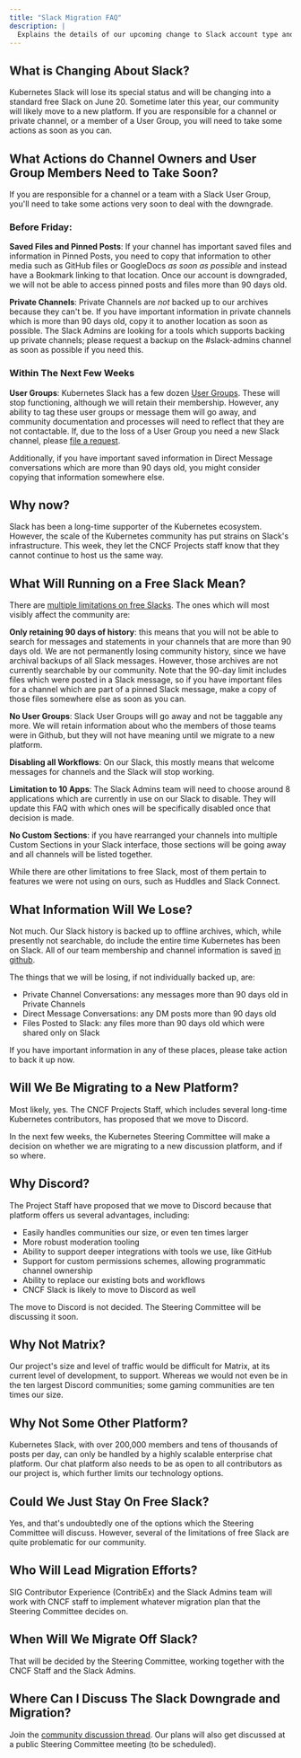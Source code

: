 ```yaml
---
title: "Slack Migration FAQ"
description: |
  Explains the details of our upcoming change to Slack account type and eventual migration.
---
```


## What is Changing About Slack?

Kubernetes Slack will lose its special status and will be changing into a standard free Slack on June 20. Sometime later this year, our community will likely move to a new platform. If you are responsible for a channel or private channel, or a member of a User Group, you will need to take some actions as soon as you can.

## What Actions do Channel Owners and User Group Members Need to Take Soon?

If you are responsible for a channel or a team with a Slack User Group, you'll need to take some actions very soon to deal with the downgrade.

### Before Friday:

**Saved Files and Pinned Posts**: If your channel has important saved files and information in Pinned Posts, you need to copy that information to other media such as GitHub files or GoogleDocs *as soon as possible* and instead have a Bookmark linking to that location. Once our account is downgraded, we will not be able to access pinned posts and files more than 90 days old.

**Private Channels**: Private Channels are *not* backed up to our archives because they can't be. If you have important information in private channels which is more than 90 days old, copy it to another location as soon as possible. The Slack Admins are looking for a tools which supports backing up private channels; please request a backup on the #slack-admins channel as soon as possible if you need this.

### Within The Next Few Weeks

**User Groups**: Kubernetes Slack has a few dozen [User Groups](https://github.com/kubernetes/community/blob/master/communication/slack-config/usergroups.yaml). These will stop functioning, although we will retain their membership. However, any ability to tag these user groups or message them will go away, and community documentation and processes will need to reflect that they are not contactable. If, due to the loss of a User Group you need a new Slack channel, please [file a request](https://github.com/kubernetes/community/issues).

Additionally, if you have important saved information in Direct Message conversations which are more than 90 days old, you might consider copying that information somewhere else.

## Why now?

Slack has been a long-time supporter of the Kubernetes ecosystem. However, the scale of the Kubernetes community has put strains on Slack's infrastructure. This week, they let the CNCF Projects staff know that they cannot continue to host us the same way.

## What Will Running on a Free Slack Mean?

There are [multiple limitations on free Slacks](https://slack.com/help/articles/27204752526611-Feature-limitations-on-the-free-version-of-Slack). The ones which will most visibly affect the community are:

**Only retaining 90 days of history**: this means that you will not be able to search for messages and statements in your channels that are more than 90 days old. We are not permanently losing community history, since we have archival backups of all Slack messages. However, those archives are not currently searchable by our community. Note that the 90-day limit includes files which were posted in a Slack message, so if you have important files for a channel which are part of a pinned Slack message, make a copy of those files somewhere else as soon as you can.

**No User Groups**: Slack User Groups will go away and not be taggable any more. We will retain information about who the members of those teams were in Github, but they will not have meaning until we migrate to a new platform.

**Disabling all Workflows**: On our Slack, this mostly means that welcome messages for channels and the Slack will stop working.

**Limitation to 10 Apps**: The Slack Admins team will need to choose around 8 applications which are currently in use on our Slack to disable. They will update this FAQ with which ones will be specifically disabled once that decision is made.

**No Custom Sections**: if you have rearranged your channels into multiple Custom Sections in your Slack interface, those sections will be going away and all channels will be listed together.

While there are other limitations to free Slack, most of them pertain to features we were not using on ours, such as Huddles and Slack Connect.

## What Information Will We Lose?

Not much. Our Slack history is backed up to offline archives, which, while presently not searchable, do include the entire time Kubernetes has been on Slack. All of our team membership and channel information is saved [in github](https://github.com/kubernetes/community/tree/master/communication/slack-config).

The things that we will be losing, if not individually backed up, are:

* Private Channel Conversations: any messages more than 90 days old in Private Channels
* Direct Message Conversations: any DM posts more than 90 days old
* Files Posted to Slack: any files more than 90 days old which were shared only on Slack

If you have important information in any of these places, please take action to back it up now.

## Will We Be Migrating to a New Platform?

Most likely, yes. The CNCF Projects Staff, which includes several long-time Kubernetes contributors, has proposed that we move to Discord.

In the next few weeks, the Kubernetes Steering Committee will make a decision on whether we are migrating to a new discussion platform, and if so where.

## Why Discord?

The Project Staff have proposed that we move to Discord because that platform offers us several advantages, including:

* Easily handles communities our size, or even ten times larger
* More robust moderation tooling
* Ability to support deeper integrations with tools we use, like GitHub
* Support for custom permissions schemes, allowing programmatic channel ownership
* Ability to replace our existing bots and workflows
* CNCF Slack is likely to move to Discord as well

The move to Discord is not decided. The Steering Committee will be discussing it soon.

## Why Not Matrix?

Our project's size and level of traffic would be difficult for Matrix, at its current level of development, to support. Whereas we would not even be in the ten largest Discord communities; some gaming communities are ten times our size.

## Why Not Some Other Platform?

Kubernetes Slack, with over 200,000 members and tens of thousands of posts per day, can only be handled by a highly scalable enterprise chat platform. Our chat platform also needs to be as open to all contributors as our project is, which further limits our technology options.

## Could We Just Stay On Free Slack?

Yes, and that's undoubtedly one of the options which the Steering Committee will discuss. However, several of the limitations of free Slack are quite problematic for our community.

## Who Will Lead Migration Efforts?

SIG Contributor Experience (ContribEx) and the Slack Admins team will work with CNCF staff to implement whatever migration plan that the Steering Committee decides on.

## When Will We Migrate Off Slack?

That will be decided by the Steering Committee, working together with the CNCF Staff and the Slack Admins.

## Where Can I Discuss The Slack Downgrade and Migration?

Join the [community discussion thread](link-to-github-discussion). Our plans will also get discussed at a public Steering Committee meeting (to be scheduled).
